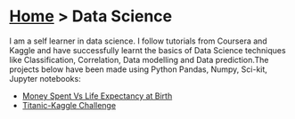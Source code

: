 # [Home](index.md) > Data Science

I am a self learner in data science. I follow tutorials from Coursera and Kaggle and have successfully learnt the basics of Data Science techniques like Classification, Correlation, Data modelling and Data prediction.The projects below have been made using Python Pandas, Numpy, Sci-kit, Jupyter notebooks: 

- [Money Spent Vs Life Expectancy at Birth](https://github.com/MehakBeri/Data-Science/blob/master/DS%2BMiniProject.ipynb) 
- [Titanic-Kaggle Challenge](https://github.com/MehakBeri/Titanic/blob/master/Titanic-A%2Blearner's%2Bexercise.ipynb)
